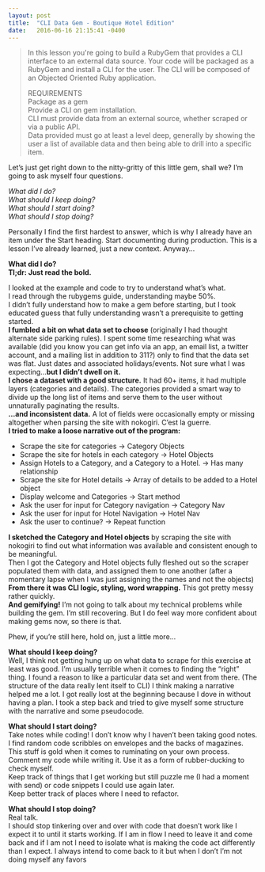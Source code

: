 ```yaml
---
layout: post
title:  "CLI Data Gem - Boutique Hotel Edition"
date:   2016-06-16 21:15:41 -0400
---
```


> In this lesson you're going to build a RubyGem that provides a CLI interface to an external data source. Your code will be packaged as a RubyGem and install a CLI for the user. The CLI will be composed of an Objected Oriented Ruby application.
>  
> REQUIREMENTS  
> Package as a gem  
> Provide a CLI on gem installation.  
> CLI must provide data from an external source, whether scraped or via a public API.  
> Data provided must go at least a level deep, generally by showing the user a list of available data and then being able to drill into a specific item.  
 
Let’s just get right down to the nitty-gritty of this little gem, shall we? I’m going to ask myself four questions. 

*What did I do?*  
*What should I keep doing?*  
*What should I start doing?*  
*What should I stop doing?*  

Personally I find the first hardest to answer, which is why I already have an item under the Start heading. Start documenting during production. This is a lesson I’ve already learned, just a new context. Anyway…

**What did I do?**  
**Tl;dr: Just read the bold.**

I looked at the example and code to try to understand what’s what.  
I read through the rubygems guide, understanding maybe 50%.  
I didn’t fully understand how to make a gem before starting, but I took educated guess that fully understanding wasn’t a prerequisite to getting started.  
**I fumbled a bit on what data set to choose** (originally I had thought alternate side parking rules). I spent some time researching what was available (did you know you can get info via an app, an email list, a twitter account, and a mailing list in addition to 311?) only to find that the data set was flat. Just dates and associated holidays/events. Not sure what I was expecting…**but I didn’t dwell on it.**  
**I chose a dataset with a good structure.** It had 60+ items, it had multiple layers (categories and details). The categories provided a smart way to divide up the long list of items and serve them to the user without unnaturally paginating the results.  
**…and inconsistent data.** A lot of fields were occasionally empty or missing altogether when parsing the site with nokogiri. C’est la guerre.  
**I tried to make a loose narrative out of the program:**  
*   Scrape the site for categories -> Category Objects  
*   Scrape the site for hotels in each category -> Hotel Objects  
*   Assign Hotels to a Category, and a Category to a Hotel. -> Has many relationship  
*   Scrape the site for Hotel details -> Array of details to be added to a Hotel object  
*   Display welcome and Categories -> Start method  
*   Ask the user for input for Category navigation -> Category Nav  
*   Ask the user for input for Hotel Navigation -> Hotel Nav  
*   Ask the user to continue? -> Repeat function
   
**I sketched the Category and Hotel objects** by scraping the site with nokogiri to find out what information was available and consistent enough to be meaningful.  
Then I got the Category and Hotel objects fully fleshed out so the scraper populated them with data, and assigned them to one another (after a momentary lapse when I was just assigning the names and not the objects)  
**From there it was CLI logic, styling, word wrapping.** This got pretty messy rather quickly.  
**And gemifying!**  I’m not going to talk about my technical problems while building the gem. I’m still recovering. But I do feel way more confident about making gems now, so there is that.

Phew, if you’re still here, hold on, just a little more…

**What should I keep doing?**  
Well, I think not getting hung up on what data to scrape for this exercise at least was good. I’m usually terrible when it comes to finding the “right” thing. I found a reason to like a particular data set and went from there. (The structure of the data really lent itself to CLI)
I think making a narrative helped me a lot. I got really lost at the beginning because I dove in without having a plan.  I took a step back and tried to give myself some structure with the narrative and some pseudocode.

**What should I start doing?**  
Take notes while coding! I don’t know why I haven’t been taking good notes. I find random code scribbles on envelopes and the backs of magazines. This stuff is gold when it comes to ruminating on your own process.  
Comment my code while writing it. Use it as a form of rubber-ducking to check myself.  
Keep track of things that I get working but still puzzle me (I had a moment with send) or code snippets I could use again later.  
Keep better track of places where I need to refactor.

**What should I stop doing?**  
Real talk.  
I should stop tinkering over and over with code that doesn’t work like I expect it to until it starts working. If I am in flow I need to leave it and come back and if I am not I need to isolate what is making the code act differently than I expect.  I always intend to come back to it but when I don’t I’m not doing myself any favors


